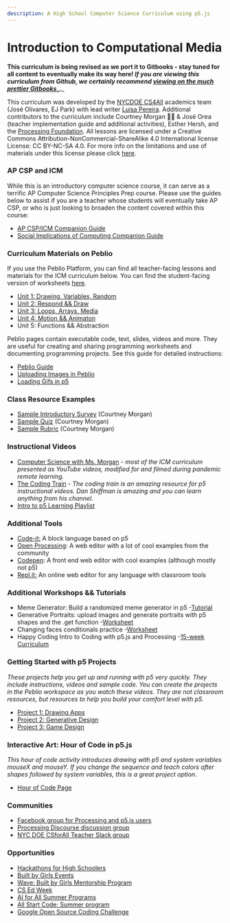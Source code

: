 ```yaml
---
description: A High School Computer Science Curriculum using p5.js
---
```


# Introduction to Computational Media

**This curriculum is being revised as we port it to Gitbooks - stay tuned for all content to eventually make its way here! **_**If you are viewing this curriculum from Github, we certainly recommend**_ [_**viewing on the much prettier Gitbooks**_](https://cs4all-icm.gitbook.io/introduction-to-computational-media-curriculum/)_**.**_

This curriculum was developed by the [NYCDOE CS4All](http://cs4all.nyc) academics team (José Olivares, EJ Park) with lead writer [Luisa Pereira](http://www.luisapereira.net). Additional contributors to the curriculum include Courtney Morgan 🙆‍♀️ & José Orea (teacher implementation guide and additional activities), Esther Hersh, and the [Processing Foundation](https://processingfoundation.org). All lessons are licensed under a Creative Commons Attribution-NonCommercial-ShareAlike 4.0 International license License: CC BY-NC-SA 4.0. For more info on the limitations and use of materials under this license please click [here](https://creativecommons.org/licenses/by-nc-sa/4.0/).

### AP CSP and ICM

While this is an introductory computer science course, it can serve as a terrific AP Computer Science Principles Prep course. Please use the guides below to assist if you are a teacher whose students will eventually take AP CSP, or who is just looking to broaden the content covered within this course:

* [AP CSP/ICM Companion Guide](https://docs.google.com/document/d/1ci--4DONVH2xYddqeAq8F4\_RmlgBY\_Tvug56ueWhBj0/edit)
* [Social Implications of Computing Companion Guide](https://docs.google.com/document/d/1GVzOsjulSYxlEj51HJCFeo64VuXrf3aHdA2zH4X8cv8/edit)

### Curriculum Materials on Peblio

If you use the Peblio Platform, you can find all teacher-facing lessons and materials for the ICM curriculum below. You can find the student-facing version of worksheets [here](https://nycdoe-cs4all.github.io/index.html).

* [Unit 1: Drawing, Variables, Random](https://demo.peblio.co/profile/CS4ALL/folder/rkzenSqzN)
* [Unit 2: Respond && Draw](https://demo.peblio.co/profile/CS4ALL/folder/B1mL8C2Q4)
* [Unit 3: Loops, Arrays, Media](https://demo.peblio.co/profile/CS4ALL/folder/ry7OAk22N)
* [Unit 4: Motion && Animaton](https://demo.peblio.co/dashboard/CS4ALL/folder/Bya9TUrVI)
* Unit 5: Functions && Abstraction

Peblio pages contain executable code, text, slides, videos and more. They are useful for creating and sharing programming worksheets and documenting programming projects. See this guide for detailed instructions:

* [Peblio Guide](https://demo.peblio.co/pebl/XeJAt6pVQ)
* [Uploading Images in Peblio](https://demo.peblio.co/pebl/5qrWMaoi6)
* [Loading Gifs in p5](https://demo.peblio.co/pebl/b6F-rrWDF)

### Class Resource Examples

* [Sample Introductory Survey](https://docs.google.com/forms/d/1pzjxSHfZz4eSeGgvQJ-WEsx4pYlZ4Zk5ChxqCUhQxcQ/viewform?edit\_requested=true) (Courtney Morgan)
* [Sample Quiz](https://docs.google.com/document/d/1UsYGa4Z0lrX5ImtD0QoF6aSzN5FyVdvR5ofvlQOMMEk/edit) (Courtney Morgan)
* [Sample Rubric](https://docs.google.com/document/d/1p8NR5mL1rEK0HZA25bN-7Jb5zITPiu6dTIn-yCsgEgs/edit) (Courtney Morgan)

### Instructional Videos

* [Computer Science with Ms. Morgan](https://www.youtube.com/channel/UCzotTG3ao\_SipHcrhKGeScQ) - _most of the ICM curriculum presented as YouTube videos, modified for and filmed during pandemic remote learning._
* [The Coding Tr](https://www.youtube.com/playlist?list=PLRqwX-V7Uu6Zy51Q-x9tMWIv9cueOFTFA)[ain](https://www.youtube.com/playlist?list=PLRqwX-V7Uu6Zy51Q-x9tMWIv9cueOFTFA) - _The coding train is an amazing resource for p5 instructional videos. Dan Shiffman is amazing and you can learn anything from his channel._
* [Intro to p5 Learning Playlist](https://www.youtube.com/playlist?list=PLRqwX-V7Uu6Zy51Q-x9tMWIv9cueOFTFA)

### Additional Tools

* [Code-it:](./#ap-csp-and-icm) A block language based on p5
* [Open Processing](https://www.openprocessing.org): A web editor with a lot of cool examples from the community
* [Codepen](https://codepen.io): A front end web editor with cool examples (although mostly not p5)
* [Repl.it:](https://repl.it) An online web editor for any language with classroom tools

### Additional Workshops && Tutorials

* Meme Generator: Build a randomized meme generator in p5 -[Tutorial](https://demo.peblio.co/pebl/qsH5OOeV3)
* Generative Portraits: upload images and generate portraits with p5 shapes and the .get function -[Worksheet](https://demo.peblio.co/pebl/c3fUnHI9v)
* Changing faces conditionals practice -[Worksheet](https://demo.peblio.co/pebl/r\_n96oWxQ)
* Happy Coding Intro to Coding with p5.js and Processing -[15-week Curriculum](https://happycoding.io/teaching/guides/semester)

### Getting Started with p5 Projects

_These projects help you get up and running with p5 very quickly. They include instructions, videos and sample code. You can create the projects in the Peblio workspace as you watch these videos. They are not classroom resources, but resources to help you build your comfort level with p5._

* [Project 1: Drawing Apps](https://demo.peblio.co/pebl/Muth86erj)
* [Project 2: Generative Design](https://demo.peblio.co/pebl/xtShIBrtc)
* [Project 3: Game Design](https://demo.peblio.co/pebl/oqwx-4Zz7)

### Interactive Art: Hour of Code in p5.js

_This hour of code activity introduces drawing with p5 and system variables mouseX and mouseY. If you change the sequence and teach colors after shapes followed by system variables, this is a great project option._

* [Hour of Code Page](https://www.peblio.co/hour-of-code)

### Communities

* [Facebook group for Processing and p5.js users](https://www.facebook.com/search/top/?q=creative%20coding%20with%20processing%20and%20p5.js\&epa=SEARCH\_BOX)
* [Processing Discourse discussion group](https://discourse.processing.org)
* [NYC DOE CSforAll Teacher Slack group](https://join.slack.com/t/cs4allteachers/shared\_invite/enQtMzIwODg0NjEyMzg2LWNhNTI0ODk1N2RkNTQwODMxMTNhYjE1ZWYyMzZiNjM5MDRjZTQ5NTNlMGI5MjQ0OGY1MjQ2ODc0MDcwZGY2YTI)

### Opportunities

* [Hackathons for High Schoolers](https://hackathons.hackclub.com)
* [Built by Girls Events](https://www.builtbygirls.com/events-calendar)
* [Wave: Built by Girls Mentorship Program](https://www.builtbygirls.com/about-wave)
* [CS Ed Week](https://csedweek.org)
* [AI for All Summer Programs](http://ai-4-all.org/summer-programs/)
* [All Start Code: Summer program](https://www.allstarcode.org)
* [Google Open Source Coding Challenge](https://codein.withgoogle.com/archive/)

